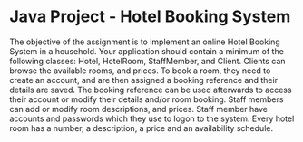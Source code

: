 # Java Project - Hotel Booking System
 
The objective of the assignment is to implement an online Hotel Booking System in a
household. Your application should contain a minimum of the following classes: Hotel,
HotelRoom, StaffMember, and Client. Clients can browse the available rooms, and
prices. To book a room, they need to create an account, and are then assigned a booking
reference and their details are saved. The booking reference can be used afterwards to
access their account or modify their details and/or room booking. Staff members can add
or modify room descriptions, and prices. Staff member have accounts and passwords
which they use to logon to the system. Every hotel room has a number, a description, a
price and an availability schedule.
